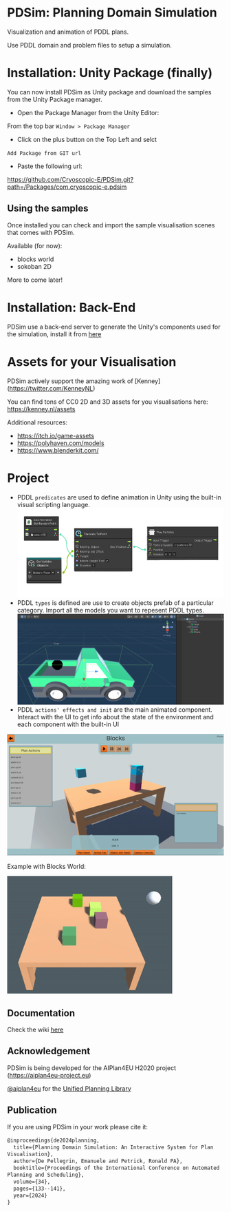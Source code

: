# PDSim: Planning Domain Simulation
Visualization and animation of PDDL plans.

Use PDDL domain and problem files to setup a simulation.

# Installation: <NEW> Unity Package (finally)
You can now install PDSim as Unity package and download the samples from the Unity Package manager.

- Open the Package Manager from the Unity Editor:

From the top bar
`Window > Package Manager`

- Click on the plus button on the Top Left and selct

`Add Package from GIT url`

- Paste the following url: 

https://github.com/Cryoscopic-E/PDSim.git?path=/Packages/com.cryoscopic-e.pdsim

## Using the samples

Once installed you can check and import the sample visualisation scenes that comes with PDSim.

Available (for now):
- blocks world
- sokoban 2D

More to come later!

# Installation: Back-End
PDSim use a back-end server to generate the Unity's components used for the simulation, install it from [here](https://github.com/Cryoscopic-E/PDSim-Backend)

# Assets for your Visualisation
PDSim actively support the amazing work of [Kenney] (https://twitter.com/KenneyNL)

You can find tons of CC0 2D and 3D assets for you visualisations here: https://kenney.nl/assets



Additional resources:

- https://itch.io/game-assets
- https://polyhaven.com/models
- https://www.blenderkit.com/


# Project

- PDDL `predicates` are used to define animation in Unity using the built-in visual scripting language.
![Animation Example](./readme_img/animation.png)
- PDDL `types` is defined are use to create objects prefab of a particular category. Import all the models you want to repesent PDDL types.
![Type Customisation](./readme_img/type.png)
- PDDL `actions' effects and init` are the main animated component. Interact with the UI to get info about the state of the environment and each component with the built-in UI

![PDSim UI](./readme_img/ui.png)

Example with Blocks World:

![BLOCKS WORLD ANIMATION](./readme_img/pdsim.gif)


## Documentation
Check the wiki [here](https://github.com/Cryoscopic-E/PDSim/wiki)

## Acknowledgement
PDSim is being developed for the AIPlan4EU H2020 project (https://aiplan4eu-project.eu)

[@aiplan4eu](https://github.com/aiplan4eu) for the [Unified Planning Library](https://github.com/aiplan4eu/unified-planning)

## Publication
If you are using PDSim in your work please cite it:
```
@inproceedings{de2024planning,
  title={Planning Domain Simulation: An Interactive System for Plan Visualisation},
  author={De Pellegrin, Emanuele and Petrick, Ronald PA},
  booktitle={Proceedings of the International Conference on Automated Planning and Scheduling},
  volume={34},
  pages={133--141},
  year={2024}
}
```
